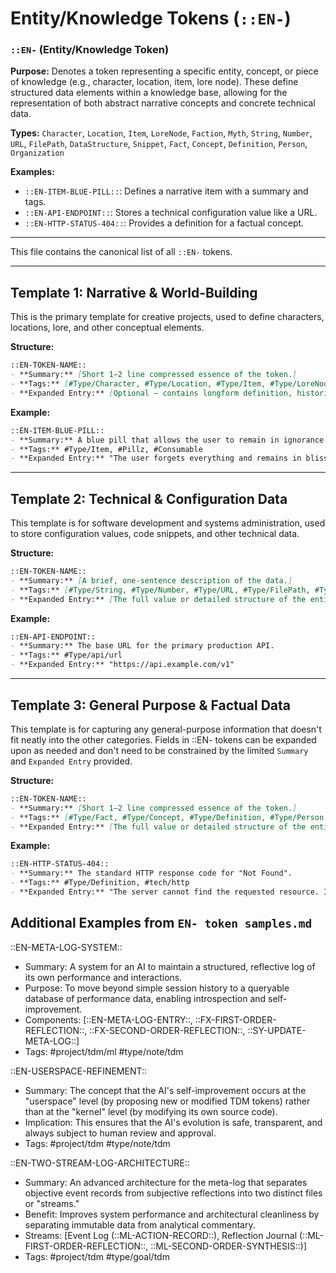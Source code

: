 # Entity/Knowledge Tokens (`::EN-`)

### `::EN-` (Entity/Knowledge Token)

**Purpose:** Denotes a token representing a specific entity, concept, or piece of knowledge (e.g., character, location, item, lore node). These define structured data elements within a knowledge base, allowing for the representation of both abstract narrative concepts and concrete technical data.

**Types:** `Character`, `Location`, `Item`, `LoreNode`, `Faction`, `Myth`, `String`, `Number`, `URL`, `FilePath`, `DataStructure`, `Snippet`, `Fact`, `Concept`, `Definition`, `Person`, `Organization`

**Examples:**
- `::EN-ITEM-BLUE-PILL::`: Defines a narrative item with a summary and tags.
- `::EN-API-ENDPOINT::`: Stores a technical configuration value like a URL.
- `::EN-HTTP-STATUS-404::`: Provides a definition for a factual concept.

---

This file contains the canonical list of all `::EN-` tokens.

---

## Template 1: Narrative & World-Building

This is the primary template for creative projects, used to define characters, locations, lore, and other conceptual elements.

**Structure:**
```markdown
::EN-TOKEN-NAME::
- **Summary:** [Short 1–2 line compressed essence of the token.]
- **Tags:** [#Type/Character, #Type/Location, #Type/Item, #Type/LoreNode, #Type/Faction, #Type/Myth, #VaultName, #Narrative, #Concept, #WorldBuilding]
- **Expanded Entry:** [Optional — contains longform definition, historical origin, gameplay/narrative function, context relationships, etc.]
```
**Example:**
```markdown
::EN-ITEM-BLUE-PILL::
- **Summary:** A blue pill that allows the user to remain in ignorance.
- **Tags:** #Type/Item, #Pillz, #Consumable
- **Expanded Entry:** "The user forgets everything and remains in blissful ignorance."
```

---

## Template 2: Technical & Configuration Data

This template is for software development and systems administration, used to store configuration values, code snippets, and other technical data.

**Structure:**
```markdown
::EN-TOKEN-NAME::
- **Summary:** [A brief, one-sentence description of the data.]
- **Tags:** [#Type/String, #Type/Number, #Type/URL, #Type/FilePath, #Type/DataStructure, #Type/Snippet, #name/projectname, #API, #Configuration, #Database, #Code]
- **Expanded Entry:** [The full value or detailed structure of the entity. This can be a simple string, a JSON object, or a multi-line code block.]
```
**Example:**
```markdown
::EN-API-ENDPOINT::
- **Summary:** The base URL for the primary production API.
- **Tags:** #Type/api/url
- **Expanded Entry:** "https://api.example.com/v1"
```

---

## Template 3: General Purpose & Factual Data

This template is for capturing any general-purpose information that doesn't fit neatly into the other categories. Fields in ::EN- tokens can be expanded upon as needed and don't need to be constrained by the limited `Summary`  and `Expanded Entry` provided. 

**Structure:**
```markdown
::EN-TOKEN-NAME::
- **Summary:** [Short 1–2 line compressed essence of the token.]
- **Tags:** [#Type/Fact, #Type/Concept, #Type/Definition, #Type/Person, #Type/Organization, etc] 
- **Expanded Entry:** [The full value or detailed structure of the entity.]
```
**Example:**
```markdown
::EN-HTTP-STATUS-404::
- **Summary:** The standard HTTP response code for "Not Found".
- **Tags:** #Type/Definition, #tech/http
- **Expanded Entry:** "The server cannot find the requested resource. In a browser, this means the URL is not recognized."
```

## Additional Examples from `EN- token samples.md`

::EN-META-LOG-SYSTEM::
- Summary: A system for an AI to maintain a structured, reflective log of its own performance and interactions.
- Purpose: To move beyond simple session history to a queryable database of performance data, enabling introspection and self-improvement.
- Components: [::EN-META-LOG-ENTRY::, ::FX-FIRST-ORDER-REFLECTION::, ::FX-SECOND-ORDER-REFLECTION::, ::SY-UPDATE-META-LOG::]
- Tags: #project/tdm/ml #type/note/tdm

::EN-USERSPACE-REFINEMENT::
- Summary: The concept that the AI's self-improvement occurs at the "userspace" level (by proposing new or modified TDM tokens) rather than at the "kernel" level (by modifying its own source code).
- Implication: This ensures that the AI's evolution is safe, transparent, and always subject to human review and approval.
- Tags: #project/tdm #type/note/tdm


::EN-TWO-STREAM-LOG-ARCHITECTURE::
- Summary: An advanced architecture for the meta-log that separates objective event records from subjective reflections into two distinct files or "streams."
- Benefit: Improves system performance and architectural cleanliness by separating immutable data from analytical commentary.
- Streams: [Event Log (::ML-ACTION-RECORD::), Reflection Journal (::ML-FIRST-ORDER-REFLECTION::, ::ML-SECOND-ORDER-SYNTHESIS::)]
- Tags: #project/tdm #type/goal/tdm
